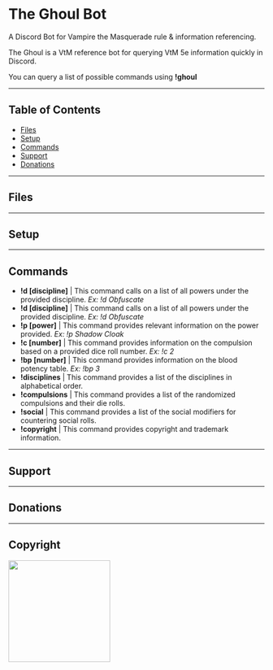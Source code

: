 # The Ghoul Bot

A Discord Bot for Vampire the Masquerade rule \& information referencing.

The Ghoul is a VtM reference bot for querying VtM 5e information quickly in Discord.

You can query a list of possible commands using <strong>\!ghoul</strong>

---

## Table of Contents
>

- [Files](#files)
- [Setup](#setup)
- [Commands](#commands)
- [Support](#support)
- [Donations](#donations)

---

## Files
>


---

## Setup
>



---

## Commands
>

- <strong>!d [discipline]</strong> | This command calls on a list of all powers under the provided discipline. <i>Ex: !d Obfuscate</i> <br>
- <strong>!d [discipline]</strong> | This command calls on a list of all powers under the provided discipline. <i>Ex: !d Obfuscate</i> <br>
- <strong>!p [power]</strong> | This command provides relevant information on the power provided. <i>Ex: !p Shadow Cloak</i> <br>
- <strong>!c [number]</strong> | This command provides information on the compulsion based on a provided dice roll number. <i>Ex: !c 2</i> <br>
- <strong>!bp [number]</strong> | This command provides information on the blood potency table. <i>Ex: !bp 3</i> <br>
- <strong>!disciplines</strong> | This command provides a list of the disciplines in alphabetical order. <br>
- <strong>!compulsions</strong> | This command provides a list of the randomized compulsions and their die rolls. <br>
- <strong>!social</strong> | This command provides a list of the social modifiers for countering social rolls. <br>
- <strong>!copyright</strong> | This command provides copyright and trademark information. <br>

---

## Support
>


---

## Donations
>


---

## Copyright
>

<img src="https://static.wixstatic.com/media/05da39_90f7efee7d7243a09d9374e948e47b40~mv2_d_5500_3559_s_4_2.png/v1/fill/w_418,h_270,al_c,q_85,usm_0.66_1.00_0.01/05da39_90f7efee7d7243a09d9374e948e47b40~mv2_d_5500_3559_s_4_2.webp" width="200">


